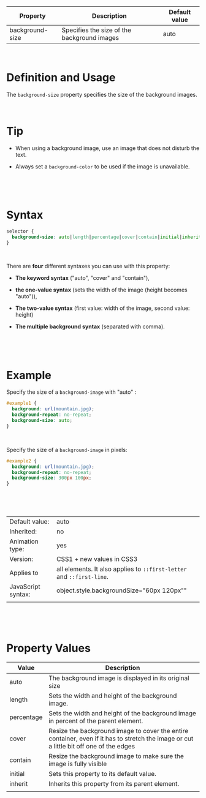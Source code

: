 | Property        | Description                                 | Default value |
| --------------- | ------------------------------------------- | ------------- |
| background-size | Specifies the size of the background images | auto          |

&nbsp;

# Definition and Usage

The `background-size` property specifies the size of the background images.

&nbsp;

# Tip

- When using a background image, use an image that does not disturb the text.

- Always set a `background-color` to be used if the image is unavailable.

&nbsp;

&nbsp;

# Syntax

```css
selector {
  background-size: auto|length|percentage|cover|contain|initial|inherit;
}
```

&nbsp;

There are **four** different syntaxes you can use with this property:

- **The keyword syntax** ("auto", "cover" and "contain"),

- **the one-value syntax** (sets the width of the image (height becomes "auto")),

- **The two-value syntax** (first value: width of the image, second value: height)

- **The multiple background syntax** (separated with comma).

&nbsp;

&nbsp;

# Example

Specify the size of a `background-image` with "auto" :

```css
#example1 {
  background: url(mountain.jpg);
  background-repeat: no-repeat;
  background-size: auto;
}
```

&nbsp;

Specify the size of a `background-image` in pixels:

```css
#example2 {
  background: url(mountain.jpg);
  background-repeat: no-repeat;
  background-size: 300px 100px;
}
```

&nbsp;

&nbsp;

|                    |                                                                       |
| ------------------ | --------------------------------------------------------------------- |
| Default value:     | auto                                                                  |
| Inherited:         | no                                                                    |
| Animation type:    | yes                                                                   |
| Version:           | CSS1 + new values in CSS3                                             |
| Applies to         | all elements. It also applies to `::first-letter` and `::first-line`. |
| JavaScript syntax: | object.style.backgroundSize="60px 120px""                             |
|                    |                                                                       |

&nbsp;

&nbsp;

# Property Values

| Value      | Description                                                                                                                             |
| ---------- | --------------------------------------------------------------------------------------------------------------------------------------- |
| auto       | The background image is displayed in its original size                                                                                  |
| length     | Sets the width and height of the background image.                                                                                      |
| percentage | Sets the width and height of the background image in percent of the parent element.                                                     |
| cover      | Resize the background image to cover the entire container, even if it has to stretch the image or cut a little bit off one of the edges |
| contain    | Resize the background image to make sure the image is fully visible                                                                     |
| initial    | Sets this property to its default value.                                                                                                |
| inherit    | Inherits this property from its parent element.                                                                                         |
|            |                                                                                                                                         |
